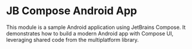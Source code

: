 # JB Compose Android App

This module is a sample Android application using JetBrains Compose. It demonstrates how to build a modern Android 
app with Compose UI, leveraging shared code from the multiplatform library.
